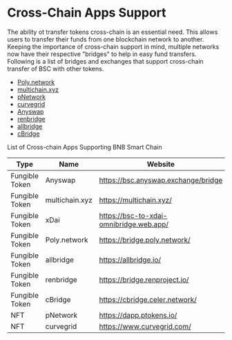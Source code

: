 # Cross-Chain Apps Support

The ability ot transfer tokens cross-chain is an essential need. This allows users to transfer their funds from one blockchain network to another. Keeping the importance of cross-chain support in mind, multiple networks now have their respective "bridges" to help in easy fund transfers. Following is a list of bridges and exchanges that support cross-chain transfer of BSC with other tokens.

* [Poly.network](https://medium.com/poly-network/poly-network-now-supports-cross-chain-transfer-of-eth-neo-heco-assets-to-bsc-fed6880d5681)
* [multichain.xyz](https://multichain.xyz/)
* [pNetwork](https://www.binance.org/en/blog/pnetworks-ethereum-bsc-bridge-now-live-on-the-binance-smart-chain/)
* [curvegrid](https://www.curvegrid.com/)
* [Anyswap](https://anyswap.exchange/)
* [renbridge](https://bridge.renproject.io/welcome)
* [allbridge](https://app.allbridge.io/bridge/)
* [cBridge](https://cbridge.celer.network/)

List of Cross-chain Apps Supporting BNB Smart Chain

|Type	|Name	|Website	|Tutorial|
|---------|----------|--------------------|----------|
|Fungible Token| Anyswap	|https://bsc.anyswap.exchange/bridge |[Link](https://anyswap-faq.readthedocs.io/en/latest/How%20To%20Setup%20and%20Use%20Anyswap.html)
|Fungible Token| multichain.xyz	|https://multichain.xyz/| |	
|Fungible Token| xDai	| https://bsc-to-xdai-omnibridge.web.app/ |	[Link](https://www.xdaichain.com/for-users/bridges/binance-smart-chain-omnibridge/bsc-omnibridge-example) |
|Fungible Token| Poly.network	| https://bridge.poly.network/ | [Link](https://medium.com/poly-network/poly-network-now-supports-cross-chain-transfer-of-eth-neo-heco-assets-to-bsc-fed6880d5681) |
|Fungible Token| allbridge	| https://allbridge.io/	| [link](https://docs.allbridge.io/) |
|Fungible Token| renbridge	| https://bridge.renproject.io/ | [Link](https://docs.renproject.io/developers/) |
|Fungible Token| cBridge	| https://cbridge.celer.network/	| [Link](https://cbridge-docs.celer.network/) |
|NFT |	pNetwork |	https://dapp.ptokens.io/	| [Link](https://www.binance.org/en/blog/pnetworks-ethereum-bsc-bridge-now-live-on-the-binance-smart-chain/) |
|NFT |	curvegrid |	https://www.curvegrid.com/	| [Link](https://www.curvegrid.com/docss) |
